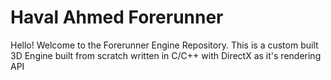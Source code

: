 # Haval Ahmed Forerunner
Hello! Welcome to the Forerunner Engine Repository. This is a custom built 3D Engine built from scratch written in C/C++ with DirectX as it's rendering API
